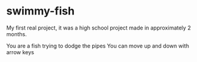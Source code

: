 # swimmy-fish
My first real project, it was a high school project made in approximately 2 months.

You are a fish trying to dodge the pipes 
You can move up and down with arrow keys